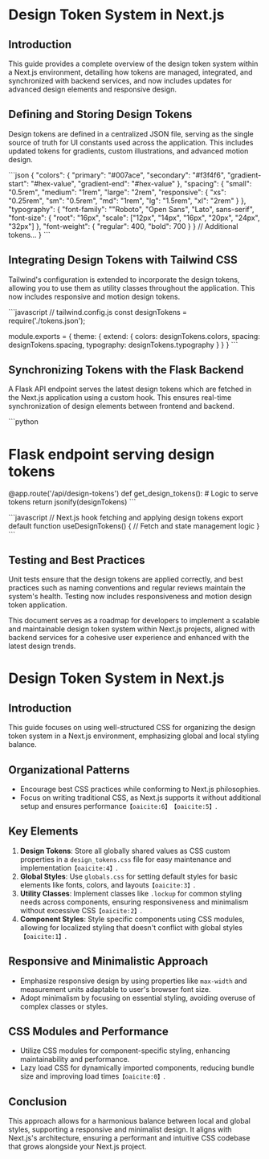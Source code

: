 # Design Token System in Next.js

## Introduction
This guide provides a complete overview of the design token system within a Next.js environment, detailing how tokens are managed, integrated, and synchronized with backend services, and now includes updates for advanced design elements and responsive design.

## Defining and Storing Design Tokens
Design tokens are defined in a centralized JSON file, serving as the single source of truth for UI constants used across the application. This includes updated tokens for gradients, custom illustrations, and advanced motion design.

\```json
{
  "colors": {
    "primary": "#007ace",
    "secondary": "#f3f4f6",
    "gradient-start": "#hex-value",
    "gradient-end": "#hex-value"
  },
  "spacing": {
    "small": "0.5rem",
    "medium": "1rem",
    "large": "2rem",
    "responsive": {
      "xs": "0.25rem",
      "sm": "0.5rem",
      "md": "1rem",
      "lg": "1.5rem",
      "xl": "2rem"
    }
  },
  "typography": {
    "font-family": "\"Roboto\", \"Open Sans\", \"Lato\", sans-serif",
    "font-size": {
      "root": "16px",
      "scale": ["12px", "14px", "16px", "20px", "24px", "32px"]
    },
    "font-weight": {
      "regular": 400,
      "bold": 700
    }
  }
  // Additional tokens...
}
\```

## Integrating Design Tokens with Tailwind CSS
Tailwind's configuration is extended to incorporate the design tokens, allowing you to use them as utility classes throughout the application. This now includes responsive and motion design tokens.

\```javascript
// tailwind.config.js
const designTokens = require('./tokens.json');

module.exports = {
  theme: {
    extend: {
      colors: designTokens.colors,
      spacing: designTokens.spacing,
      typography: designTokens.typography
    }
  }
}
\```

## Synchronizing Tokens with the Flask Backend
A Flask API endpoint serves the latest design tokens which are fetched in the Next.js application using a custom hook. This ensures real-time synchronization of design elements between frontend and backend.

\```python
# Flask endpoint serving design tokens
@app.route('/api/design-tokens')
def get_design_tokens():
    # Logic to serve tokens
    return jsonify(designTokens)
\```

\```javascript
// Next.js hook fetching and applying design tokens
export default function useDesignTokens() {
  // Fetch and state management logic
}
\```

## Testing and Best Practices
Unit tests ensure that the design tokens are applied correctly, and best practices such as naming conventions and regular reviews maintain the system's health. Testing now includes responsiveness and motion design token application.

This document serves as a roadmap for developers to implement a scalable and maintainable design token system within Next.js projects, aligned with backend services for a cohesive user experience and enhanced with the latest design trends.

# Design Token System in Next.js

## Introduction
This guide focuses on using well-structured CSS for organizing the design token system in a Next.js environment, emphasizing global and local styling balance.

## Organizational Patterns
- Encourage best CSS practices while conforming to Next.js philosophies.
- Focus on writing traditional CSS, as Next.js supports it without additional setup and ensures performance&#8203;``【oaicite:6】``&#8203;&#8203;``【oaicite:5】``&#8203;.

## Key Elements
1. **Design Tokens**: Store all globally shared values as CSS custom properties in a `design_tokens.css` file for easy maintenance and implementation&#8203;``【oaicite:4】``&#8203;.
2. **Global Styles**: Use `globals.css` for setting default styles for basic elements like fonts, colors, and layouts&#8203;``【oaicite:3】``&#8203;.
3. **Utility Classes**: Implement classes like `.lockup` for common styling needs across components, ensuring responsiveness and minimalism without excessive CSS&#8203;``【oaicite:2】``&#8203;.
4. **Component Styles**: Style specific components using CSS modules, allowing for localized styling that doesn't conflict with global styles&#8203;``【oaicite:1】``&#8203;.

## Responsive and Minimalistic Approach
- Emphasize responsive design by using properties like `max-width` and measurement units adaptable to user's browser font size.
- Adopt minimalism by focusing on essential styling, avoiding overuse of complex classes or styles.

## CSS Modules and Performance
- Utilize CSS modules for component-specific styling, enhancing maintainability and performance.
- Lazy load CSS for dynamically imported components, reducing bundle size and improving load times&#8203;``【oaicite:0】``&#8203;.

## Conclusion
This approach allows for a harmonious balance between local and global styles, supporting a responsive and minimalist design. It aligns with Next.js's architecture, ensuring a performant and intuitive CSS codebase that grows alongside your Next.js project.

